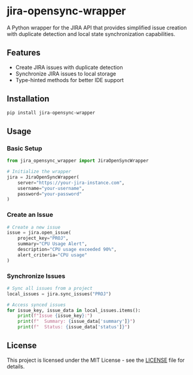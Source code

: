 # jira-opensync-wrapper

A Python wrapper for the JIRA API that provides simplified issue creation with duplicate detection and local state synchronization capabilities.

## Features

- Create JIRA issues with duplicate detection
- Synchronize JIRA issues to local storage
- Type-hinted methods for better IDE support

## Installation

```bash
pip install jira-opensync-wrapper
```

## Usage

### Basic Setup

```python
from jira_opensync_wrapper import JiraOpenSyncWrapper

# Initialize the wrapper
jira = JiraOpenSyncWrapper(
    server="https://your-jira-instance.com",
    username="your-username",
    password="your-password"
)
```

### Create an Issue

```python
# Create a new issue
issue = jira.open_issue(
    project_key="PROJ",
    summary="CPU Usage Alert",
    description="CPU usage exceeded 90%",
    alert_criteria="CPU usage"
)
```

### Synchronize Issues

```python
# Sync all issues from a project
local_issues = jira.sync_issues("PROJ")

# Access synced issues
for issue_key, issue_data in local_issues.items():
    print(f"Issue {issue_key}:")
    print(f"  Summary: {issue_data['summary']}")
    print(f"  Status: {issue_data['status']}")
```
## License

This project is licensed under the MIT License - see the [LICENSE](LICENSE) file for details.

